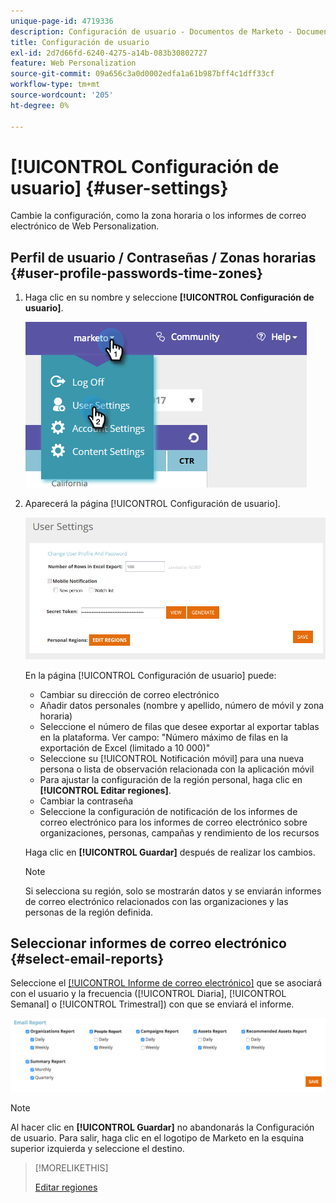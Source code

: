 ```yaml
---
unique-page-id: 4719336
description: Configuración de usuario - Documentos de Marketo - Documentación del producto
title: Configuración de usuario
exl-id: 2d7d66fd-6240-4275-a14b-083b30802727
feature: Web Personalization
source-git-commit: 09a656c3a0d0002edfa1a61b987bff4c1dff33cf
workflow-type: tm+mt
source-wordcount: '205'
ht-degree: 0%

---
```


# [!UICONTROL Configuración de usuario] {#user-settings}

Cambie la configuración, como la zona horaria o los informes de correo electrónico de Web Personalization.

## Perfil de usuario / Contraseñas / Zonas horarias {#user-profile-passwords-time-zones}

1. Haga clic en su nombre y seleccione **[!UICONTROL Configuración de usuario]**.

   ![](assets/one.png)

1. Aparecerá la página [!UICONTROL Configuración de usuario].

   ![](assets/two.png)

   En la página [!UICONTROL Configuración de usuario] puede:

   * Cambiar su dirección de correo electrónico
   * Añadir datos personales (nombre y apellido, número de móvil y zona horaria)
   * Seleccione el número de filas que desee exportar al exportar tablas en la plataforma. Ver campo: &quot;Número máximo de filas en la exportación de Excel (limitado a 10 000)&quot;
   * Seleccione su [!UICONTROL Notificación móvil] para una nueva persona o lista de observación relacionada con la aplicación móvil
   * Para ajustar la configuración de la región personal, haga clic en **[!UICONTROL Editar regiones]**.
   * Cambiar la contraseña
   * Seleccione la configuración de notificación de los informes de correo electrónico para los informes de correo electrónico sobre organizaciones, personas, campañas y rendimiento de los recursos

   Haga clic en **[!UICONTROL Guardar]** después de realizar los cambios.

   >[!NOTE]
   >
   >Si selecciona su región, solo se mostrarán datos y se enviarán informes de correo electrónico relacionados con las organizaciones y las personas de la región definida.

## Seleccionar informes de correo electrónico {#select-email-reports}

Seleccione el [[!UICONTROL Informe de correo electrónico]](/help/marketo/product-docs/web-personalization/reporting-for-web-personalization/email-reports.md) que se asociará con el usuario y la frecuencia ([!UICONTROL Diaria], [!UICONTROL Semanal] o [!UICONTROL Trimestral]) con que se enviará el informe.

![](assets/three.png)

>[!NOTE]
>
>Al hacer clic en **[!UICONTROL Guardar]** no abandonarás la Configuración de usuario. Para salir, haga clic en el logotipo de Marketo en la esquina superior izquierda y seleccione el destino.

>[!MORELIKETHIS]
>
>[Editar regiones](/help/marketo/product-docs/web-personalization/getting-started/edit-regions.md)
